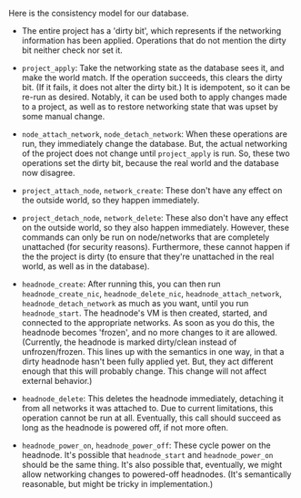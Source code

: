Here is the consistency model for our database.

  - The entire project has a 'dirty bit', which represents if the networking
    information has been applied.  Operations that do not mention the dirty
    bit neither check nor set it.

  - ``project_apply``: Take the networking state as the database sees it, and
    make the world match.  If the operation succeeds, this clears the dirty
    bit.  (If it fails, it does not alter the dirty bit.)  It is idempotent,
    so it can be re-run as desired.  Notably, it can be used both to apply
    changes made to a project, as well as to restore networking state that was
    upset by some manual change.

  - ``node_attach_network``, ``node_detach_network``: When these operations
    are run, they immediately change the database.  But, the actual networking
    of the project does not change until ``project_apply`` is run.  So, these
    two operations set the dirty bit, because the real world and the database
    now disagree.

  - ``project_attach_node``, ``network_create``: These don't have any effect
    on the outside world, so they happen immediately.

  - ``project_detach_node``, ``network_delete``: These also don't have any
    effect on the outside world, so they also happen immediately.  However,
    these commands can only be run on node/networks that are completely
    unattached (for security reasons).  Furthermore, these cannot happen if
    the the project is dirty (to ensure that they're unattached in the real
    world, as well as in the database).

  - ``headnode_create``: After running this, you can then run
    ``headnode_create_nic``, ``headnode_delete_nic``,
    ``headnode_attach_network``, ``headnode_detach_network`` as much as you
    want, until you run ``headnode_start``.  The headnode's VM is then
    created, started, and connected to the appropriate networks.  As soon as
    you do this, the headnode becomes 'frozen', and no more changes to it are
    allowed.  (Currently, the headnode is marked dirty/clean instead of
    unfrozen/frozen.  This lines up with the semantics in one way, in that a
    dirty headnode hasn't been fully applied yet.  But, they act different
    enough that this will probably change.  This change will not affect
    external behavior.)

  - ``headnode_delete``: This deletes the headnode immediately, detaching it
    from all networks it was attached to.  Due to current limitations, this
    operation cannot be run at all.  Eventually, this call should succeed as
    long as the headnode is powered off, if not more often.

  - ``headnode_power_on``, ``headnode_power_off``: These cycle power on the
    headnode.  It's possible that ``headnode_start`` and ``headnode_power_on``
    should be the same thing.  It's also possible that, eventually, we might
    allow networking changes to powered-off headnodes.  (It's semantically
    reasonable, but might be tricky in implementation.)
